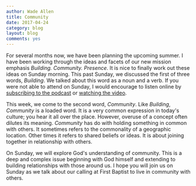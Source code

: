 ```yaml
---
author: Wade Allen
title: Community
date: 2017-04-24
category: blog
layout: blog
comments: yes
---
```

 
For several months now, we have been planning the upcoming summer. I have been working through the ideas and facets of our new mission emphasis *Building. Community. Presence*. It is nice to finally work out these ideas on Sunday morning. This past Sunday, we discussed the first of three words, *Building*. We talked about this word as a noun and a verb. If you were not able to attend on Sunday, I would encourage to listen online by [subscribing to the podcast](http://fbcmuncie.org/podcast) or [watching the video](http://fbcmuncie.org/video/2017/04/23/building). 

This week, we come to the second word, *Community*. Like *Building*, *Community* is a loaded word. It is a very common expression in today's culture; you hear it all over the place. However, overuse of a concept often dilutes its meaning. *Community* has do with holding something in common with others. It sometimes refers to the commonality of a geographic location. Other times it refers to shared beliefs or ideas. It is about joining together in relationship with others.

On Sunday, we will explore God's understanding of community. This is a deep and complex issue beginning with God himself and extending to building relationships with those around us. I hope you will join us on Sunday as we talk about our calling at First Baptist to live in community with others.
 



